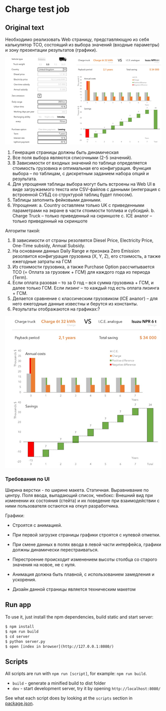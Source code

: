 # Charge test job

## Original text

Необходимо реализовать Web страницу, представляющую из себя калькулятор TCO, состоящий из выбора значений (входные параметры) и зону презентации результатов (графики).

![Charge test job mockup](/src/images/mockup.jpg)

1.	Генерация страницы должны быть динамическая
2.	Все поля выбора являются списочными (2-5 значений).
3.	В Зависимости от входных значений по таблице определяется стоимость грузовика и оптимальная его конфигурация. Функция выбора – по таблицам, с дискретным заданием набора опций и результата.
4.	Для упрощения таблицы выбора могут быть встроены на Web UI в виде загружаемого текста или CSV-файлов с данными (интеграция с встроенной СУБД со структурой таблиц будет плюсом).
5.	Таблицы заполнить фейковыми данными.
6.	Упрощения:
a.	Country оставляем только UK с приведенными параметрами на экране в части стоимости топлива и субсидий.
b.	Charge Truck – только приведенный на скриншоте
c.	ICE аналог – только приведенный на скриншоте

Алгоритм такой:

1.	В зависимости от страны резолвятся Diesel Price, Electricity Price, One-Time subsidy, Annual Subsidy.
2.	На основании данных Daily Range и признака Zero Emission резолвится конфигурация грузовика (X, Y, Z), его стоимость, а также ежегодные затраты на ГСМ
3.	Из стоимости грузовика, а также Purchase Option рассчитывается TCO (= Оплата за грузовик + ГСМ) для каждого года из периода (Term).
4.	Если оплата разовая – то за 0 год – вся сумма грузовика + ГСМ, и далее только ГСМ. Если лизинг – то каждый год есть оплата лизинга + ГСМ.
5.	Делается сравнение с классическим грузовиком (ICE аналог) – для него ежегодные данные известны и берутся из константы.
6.	Результаты отображаются на графиках:?

![Charge test job charts](/src/images/charts.jpg)

### Требования по UI

Ширина верстки - по ширине макета. Статичная. Выравнивание по центру.
Поля ввода, выпадающий список, чекбокс: 
Внешний вид при изменении их состояния (стейта) и их поведение при взаимодействии с ними пользователя остаются на откуп разработчика.

Графики:

* Строятся с анимацией.
* При первой загрузке страницы графики строятся с нулевой отметки.
* При смене данных в полях ввода в левой части интерфейса, графики должны динамически перестраиваться.
* Перестроение происходит изменением высоты столбца со старого значения на новое, не с нуля.
* Анимация должна быть плавной, с использованием замедления и ускорения.

* Дизайн данной страницы является техническим макетом

## Run app

To use it, just install the npm dependencies, build static and start server:

```shell
$ npm install
$ npm run build
$ cd server
$ python server.py
$ open [index in browser](http://127.0.0.1:8080/) 
```

## Scripts

All scripts are run with `npm run [script]`, for example: `npm run build`.

* `build` - generate a minified build to dist folder
* `dev` - start development server, try it by opening `http://localhost:8080/`

See what each script does by looking at the `scripts` section in [package.json](./package.json).